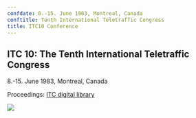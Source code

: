 ```yaml
---
confdate: 8.-15. June 1983, Montreal, Canada
conftitle: Tenth International Teletraffic Congress
title: ITC10 Conference
---
```


## ITC 10: The Tenth International Teletraffic Congress

8.-15. June 1983, Montreal, Canada

Proceedings: [ITC digital library](/itc-library/itc10.html)

![]({{site.baseurl}}/assets/Persistent/itc10-proc-logo.png)
